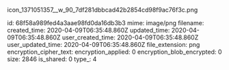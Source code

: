 icon_1371051357__w_90_7df281dbbcad42b2854cd98f9ac76f3c.png

id: 68f58a989fed4a3aae98fd0da16db3b3
mime: image/png
filename: 
created_time: 2020-04-09T06:35:48.860Z
updated_time: 2020-04-09T06:35:48.860Z
user_created_time: 2020-04-09T06:35:48.860Z
user_updated_time: 2020-04-09T06:35:48.860Z
file_extension: png
encryption_cipher_text: 
encryption_applied: 0
encryption_blob_encrypted: 0
size: 2846
is_shared: 0
type_: 4